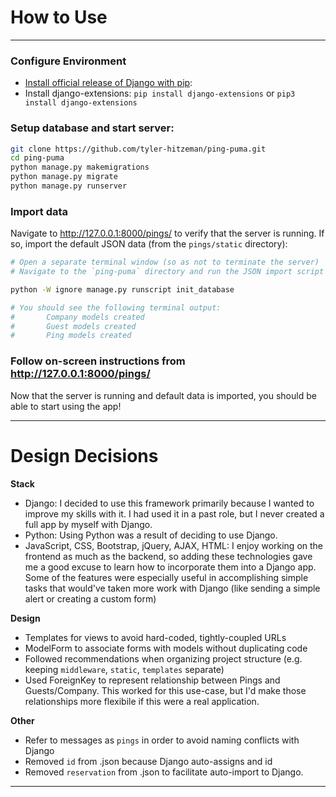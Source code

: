 # How to Use 

----
### Configure Environment
- [Install official release of Django with pip](https://docs.djangoproject.com/en/2.2/topics/install/#installing-official-release):
- Install django-extensions: `pip install django-extensions` or `pip3 install django-extensions`

### Setup database and start server:
```bash
git clone https://github.com/tyler-hitzeman/ping-puma.git
cd ping-puma
python manage.py makemigrations
python manage.py migrate
python manage.py runserver
```

### Import data
Navigate to http://127.0.0.1:8000/pings/ to verify that the server is running.
If so, import the default JSON data (from the `pings/static` directory):

```bash
# Open a separate terminal window (so as not to terminate the server)
# Navigate to the `ping-puma` directory and run the JSON import script (under scripts/init_database.py)

python -W ignore manage.py runscript init_database

# You should see the following terminal output:
#       Company models created
#       Guest models created
#       Ping models created
```

### Follow on-screen instructions from http://127.0.0.1:8000/pings/
Now that the server is running and default data is imported, you should be able to start using the app!


----
# Design Decisions
**Stack**
- Django: I decided to use this framework primarily because I wanted to improve my skills with it. I had used it 
in a past role, but I never created a full app by myself with Django. 
- Python: Using Python was a result of deciding to use Django.
- JavaScript, CSS, Bootstrap, jQuery, AJAX, HTML: I enjoy working on the frontend as much as the backend, so adding these 
technologies gave me a good excuse to learn how to incorporate them into a Django app.
Some of the features were especially useful in 
accomplishing simple tasks that would've taken more work with Django (like sending a simple alert or creating a custom form)  

**Design**
- Templates for views to avoid hard-coded, tightly-coupled URLs
- ModelForm to associate forms with models without duplicating code
- Followed recommendations when organizing project structure (e.g. keeping `middleware`, `static`, `templates` separate)
- Used ForeignKey to represent relationship between Pings and Guests/Company. This worked for this use-case, but I'd 
 make those relationships more flexibile if this were a real application.  

**Other**
- Refer to messages as `pings` in order to avoid naming conflicts with Django
- Removed `id` from .json because Django auto-assigns and id
- Removed `reservation` from .json to facilitate auto-import to Django.
----
